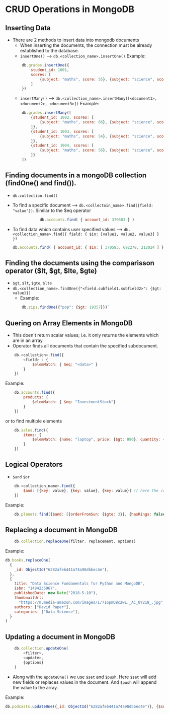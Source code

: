 # CRUD Operations in MongoDB

## Inserting Data

* There are 2 methods to insert data into mongodb documents
    * When inserting the documents, the connection must be already established to the database.
    * `insertOne()` --> `db.<collection_name>.insertOne()`
    Example: 
    ```javascript
        db.grades.insertOne({
            student_id: 1001, 
            scores: [
                {subject: "maths", score: 55}, {subject: "science", score: 77}, {subject: "geo", score: 23}
            ]
        })
    ```
    * `insertMany()` --> `db.<collection_name>.insertMany([<document1>, <document2>, <document3>])`
    Example: 
    ```javascript
        db.grades.insertMany([
            {student_id: 1002, scores: [
                {subject: "maths", score: 66}, {subject: "science", score: 73}, {subject: "geo", score: 88}
            ]},
            {student_id: 1003, scores: [
                {subject: "maths", score: 54}, {subject: "science", score: 75}, {subject: "geo", score: 34}
            ]},
            {student_id: 1004, scores: [
                {subject: "maths", score: 56}, {subject: "science", score: 78}, {subject: "geo", score: 24}
            ]}
        ])
    ```

## Finding documents in a mongoDB collection (findOne() and find()).

* `db.collection.find()`
* To find a specific document --> `db.<collectoin_name>.find({field: "value"})`. Similar to the $eq operator
    ```javascript
                db.accounts.find( { account_id: 370583 } )
    ```

* To find data which contains user specified values --> `db.<collection_name>.find({ field: { $in: [value1, value2, value3] } })`
    ```javascript
    db.accounts.find( { account_id: { $in: [ 370583, 692278, 212024 ] } } )
    ```
## Finding the documents using the comparisson operator ($lt, $gt, $lte, $gte)

* `$gt`, `$lt`, `$gte`, `$lte`
* `db.<collection_name>.findOne({"<field.subfield1.subfield2>": {$gt: value}})`
    * Example: 
    ```javascript
        db.zips.findOne({"pop": {$gt: 19357}})`
    ```
## Quering on Array Elements in MongoDB

* This doen't return scalar values; i.e. it only returns the elements which are in an array.
* Operator finds all documents that contain the specified subdocument.

```javascript
    db.<collection>.find({
        <field> : {
            $elemMatch: { $eq: "<data>" }
        }
    })
```

Example:
```javascript
    db.accounts.find({
        products: {
            $elemMatch: { $eq: "InvestmentStock"}
        }
    })
```

or to find multiple elements

```javascript
    db.sales.find({
        items: {
            $elemMatch: {name: "laptop", price: {$gt: 880}, quantity: {$gte: 1}}
        }
    })
```

## Logical Operators

* `$and` `$or`
```javascript
    db.<collection_name>.find({
        $and: [{key: value}, {key: value}, {key: value}] // here the comma acts as the AND operator.
    })
```

Example: 
```javascript
    db.planets.find({$and: [{orderFromSun: {$gte: 3}}, {hasRings: false}]})
```

## Replacing a document in MongoDB

```javascript
    db.collection.replaceOne(filter, replacement, options)
```
Example: 
```javascript
db.books.replaceOne(
  {
    _id: ObjectId("6282afeb441a74a98dbbec4e"),
  },
  {
    title: "Data Science Fundamentals for Python and MongoDB",
    isbn: "1484235967",
    publishedDate: new Date("2018-5-10"),
    thumbnailUrl:
      "https://m.media-amazon.com/images/I/71opmUBc2wL._AC_UY218_.jpg",
    authors: ["David Paper"],
    categories: ["Data Science"],
  }
)
```

## Updating a document in MongoDB

```javascript
    db.collection.updateOne(
        <filter>, 
        <update>,
        {options}
    )
```

* Along with the `updateOne()` we use `$set` and `$push`. Here `$set` will add new fields or replaces values in the document. And `$push` will append the value to the array.

Example: 
```javascript
db.podcasts.updateOne({_id: ObjectId("6282afeb441a74a98dbbec4e")}, {$set: {subscribers: 23523}})
```